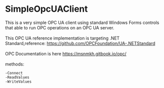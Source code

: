 # SimpleOpcUAClient

This is a very simple OPC UA client using standard Windows Forms controls that able to run OPC operations on an OPC UA server.
<br /><br />
This OPC UA reference implementation is targeting .NET Standard,reference: https://github.com/OPCFoundation/UA-.NETStandard
<br /><br />
OPC Documentation is here https://msnmkh.gitbook.io/opc/
<br /><br />
methods:

    -Connect
    -ReadValues
    -WriteValues
